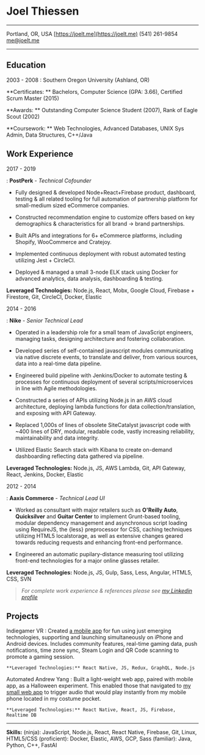 # Joel Thiessen
-----------------------------            -----------------------------------------
Portland, OR, USA                                     [https://joelt.me](https://joelt.me)
(541) 261-9854                                                            <me@joelt.me>
-----------------------------            -----------------------------------------

## Education

2003 - 2008
: Southern Oregon University (Ashland, OR)

**Certificates: ** Bachelors, Computer Science (GPA: 3.66), Certified Scrum Master (2015)

**Awards: ** Outstanding Computer Science Student (2007), Rank of Eagle Scout (2002)

**Coursework: ** Web Technologies, Advanced Databases, UNIX Sys Admin, Data Structures, C++/Java

## Work Experience

2017 - 2019

: **PostPerk** - _Technical Cofounder_

- Fully designed & developed Node+React+Firebase product, dashboard, testing & all related tooling for full automation of partnership platform for small-medium sized eCommerce companies.

- Constructed recommendation engine to customize offers based on key demographics & characteristics for all brand -> brand partnerships.

- Built APIs and integrations for 6+ eCommerce platforms, including Shopify, WooCommerce and Cratejoy.

- Implemented continuous deployment with robust automated testing utilizing Jest + CircleCI.

- Deployed & managed a small 3-node ELK stack using Docker for advanced analytics, data analysis, dashboarding & testing.

**Leveraged Technologies:** Node.js, React, Mobx, Google Cloud, Firebase + Firestore, Git, CircleCI, Docker, Elastic

2014 - 2016

: **Nike** - _Senior Technical Lead_

- Operated in a leadership role for a small team of JavaScript engineers, managing tasks, designing architecture and fostering collaboration.

- Developed series of self-contained javascript modules communicating via native discrete events, to translate and deliver, from various sources, data into a real-time data pipeline.

- Engineered build pipeline with Jenkins/Docker to automate testing & processes for continuous deployment of several scripts/microservices in line with Agile methodologies.

- Constructed a series of APIs utilizing Node.js in an AWS cloud architecture, deploying lambda functions for data collection/translation, and exposing with API Gateway.

- Replaced 1,000s of lines of obsolete SiteCatalyst javascript code with ~400 lines of DRY, modular, readable code, vastly increasing reliability, maintainability and data integrity.

- Utilized Elastic Search stack with Kibana to create on-demand dashboarding reflecting data gathered via pipeline.

**Leveraged Technologies:** Node.js, JS, AWS Lambda, Git, API Gateway, React, Jenkins, Docker, Elastic

2012 - 2014

: **Aaxis Commerce** - _Technical Lead UI_

- Worked as consultant with major retailers such as **O'Reilly Auto**, **Quicksilver** and **Guitar Center** to implement Grunt-based tooling, modular dependency management and asynchronous script loading using RequireJS, the {less} preprocessor for CSS, caching techniques utilizing HTML5 localstorage, as well as extensive changes geared towards reducing requests and enhancing front-end performance.

- Engineered an automatic pupilary-distance measuring tool utilizing front-end technologies for a major online glasses retailer.

**Leveraged Technologies:** Node.js, JS, Gulp, Sass, Less, Angular, HTML5, CSS, SVN

> _For complete work experience & references please see [my Linkedin profile](https://www.linkedin.com/in/thejoelt/)_

## Projects

Indiegamer VR
: Created [a mobile app](https://play.google.com/store/apps/details?id=com.jdd.indiegamer) for fun using just emerging technologies, supporting and launching simultaneously on iPhone and Android devices. Includes community features, real-time gaming data, push notifications, time zone sync, Steam Login and QR Code scanning to promote a gaming session.

    **Leveraged Technologies:** React Native, JS, Redux, GraphQL, Node.js

Automated Andrew Yang
: Built a light-weight web app, paired with mobile app, as a Halloween experiment. This enabled those that navigated to [my small web app](https://theyang.app) to trigger audio that would play instantly from my mobile phone located in my costume pocket.

    **Leveraged Technologies:** React Native, React, JS, Firebase, Realtime DB

---

**Skills:** (ninja): JavaScript, Node.js, React, React Native, Firebase, Git, Linux, HTML5/CSS (proficient): Docker, Elastic, AWS, GCP, Sass (familiar): Java, Python, C++, FastAI

